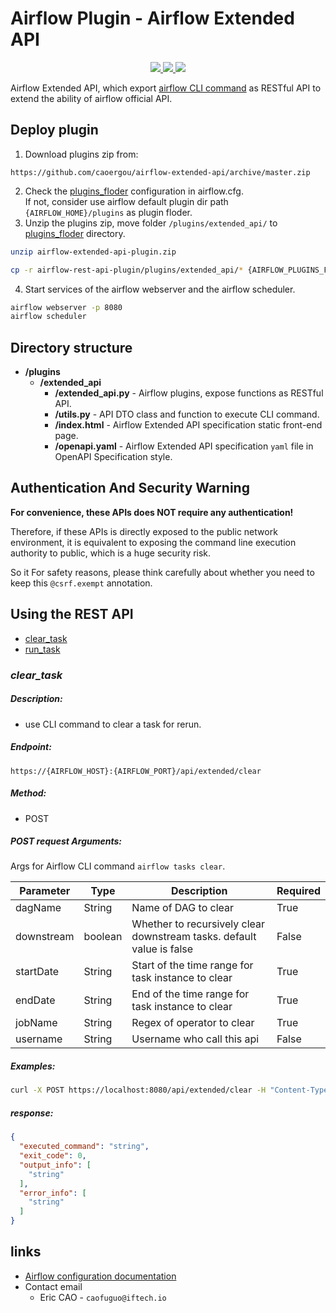 # Airflow Plugin - Airflow Extended API
<p align="center">
   <a href="https://github.com/caoergou/airflow-extended-api-plugin/">
      <img src="https://img.shields.io/github/license/caoergou/airflow-extended-api-plugin"/>
    </a>
   <a href="https://github.com/caoergou/airflow-extended-api-plugin/">
      <img src="https://img.shields.io/github/languages/code-size/caoergou/airflow-extended-api-plugin"/>
    </a>
   <a href="https://github.com/caoergou/airflow-extended-api-plugin/">
      <img src="https://img.shields.io/github/stars/caoergou/airflow-extended-api-plugin"/>
    </a>
</p>


Airflow Extended API, which
export [airflow CLI command](https://airflow.apache.org/docs/apache-airflow/2.0.2/cli-and-env-variables-ref.html) as
RESTful API to extend the ability of airflow official API.

## Deploy plugin

1. Download plugins zip from:

```url
https://github.com/caoergou/airflow-extended-api/archive/master.zip
```

2. Check the [plugins_floder](http://airflow.apache.org/docs/2.0.2/configurations-ref.html#plugins-folder)
   configuration in airflow.cfg.    
   If not, consider use airflow default plugin dir path `{AIRFLOW_HOME}/plugins` as plugin floder.
3. Unzip the plugins zip, move folder `/plugins/extended_api/`
   to [plugins_floder](http://airflow.apache.org/docs/2.0.2/configurations-ref.html#plugins-folder) directory.

```bash
unzip airflow-extended-api-plugin.zip

cp -r airflow-rest-api-plugin/plugins/extended_api/* {AIRFLOW_PLUGINS_FOLDER}
```

4. Start services of the airflow webserver and the airflow scheduler.

```bash
airflow webserver -p 8080
airflow scheduler
```

## Directory structure

- **/plugins**
    - **/extended_api**
        - **/extended_api.py** - Airflow plugins, expose functions as RESTful API.
        - **/utils.py** - API DTO class and function to execute CLI command.
        - **/index.html** - Airflow Extended API specification static front-end page.
        - **/openapi.yaml** - Airflow Extended API specification `yaml` file in OpenAPI Specification style.

## Authentication And Security Warning

**For convenience, these APIs does NOT require any authentication!**

Therefore, if these APIs is directly exposed to the public network environment, it is equivalent to exposing the command
line execution authority to public, which is a huge security risk.

So it For safety reasons, please think carefully about whether you need to keep this `@csrf.exempt` annotation.

## Using the REST API

- [clear_task](#clear_task)
- [run_task](#run_task)

### ***<span id="clear_task">clear_task</span>***

##### Description:

- use CLI command to clear a task for rerun.

##### Endpoint:

```text
https://{AIRFLOW_HOST}:{AIRFLOW_PORT}/api/extended/clear
```

##### Method:

- POST

##### POST request Arguments:

Args for Airflow CLI command `airflow tasks clear`.

| Parameter  | Type               | Description                                                           | Required |
|------------|--------------------|-----------------------------------------------------------------------|----------|
| dagName    | String             | Name of DAG to clear                                                  | True     |
| downstream | boolean            | Whether to recursively clear downstream tasks. default value is false | False    |
| startDate  | <date-time> String | Start of the time range for task instance to clear                    | True     |
| endDate    | <date-time> String | End of the time range for task instance to clear                      | True     |
| jobName    | String             | Regex of operator to clear                                            | True     |
| username   | String             | Username who call this api                                            | False    |

##### Examples:

```bash
curl -X POST https://localhost:8080/api/extended/clear -H "Content-Type: application/json" -d '{"dagName": "string","downstream": true,"endDate": "2019-08-24T14:15:22Z","jobName": "string","startDate": "2019-08-24T14:15:22Z","username": "Knowhere API"}'
```

##### response:

```json
{
  "executed_command": "string",
  "exit_code": 0,
  "output_info": [
    "string"
  ],
  "error_info": [
    "string"
  ]
}
```

## links

- [Airflow configuration documentation](https://airflow.apache.org/docs/stable/configurations-ref.html)
- Contact email
    - Eric CAO - `caofuguo@iftech.io`
